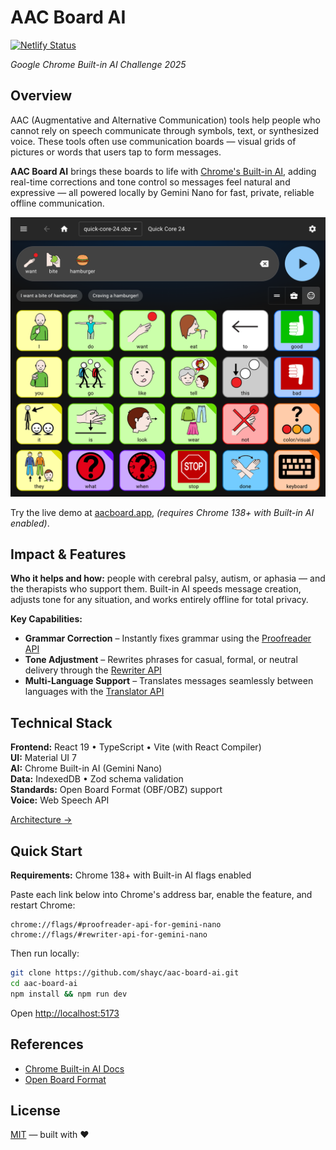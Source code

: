 # AAC Board AI

[![Netlify Status](https://api.netlify.com/api/v1/badges/d6e3dbf1-40d1-4343-9f56-3c9368d2fe56/deploy-status)](https://app.netlify.com/projects/aacboard/deploys)

_Google Chrome Built-in AI Challenge 2025_

## Overview

AAC (Augmentative and Alternative Communication) tools help people who cannot rely on speech communicate through symbols, text, or synthesized voice. These tools often use communication boards — visual grids of pictures or words that users tap to form messages.

**AAC Board AI** brings these boards to life with [Chrome's Built-in AI](https://developer.chrome.com/docs/ai/built-in), adding real-time corrections and tone control so messages feel natural and expressive — all powered locally by Gemini Nano for fast, private, reliable offline communication.

![AAC Board AI interface](screenshot.png)

Try the live demo at [aacboard.app](https://aacboard.app), _(requires Chrome 138+ with Built-in AI enabled)_.

## Impact & Features

**Who it helps and how:** people with cerebral palsy, autism, or aphasia — and the therapists who support them. Built-in AI speeds message creation, adjusts tone for any situation, and works entirely offline for total privacy.

**Key Capabilities:**

- **Grammar Correction** – Instantly fixes grammar using the [Proofreader API](https://developer.chrome.com/docs/ai/proofreader-api)
- **Tone Adjustment** – Rewrites phrases for casual, formal, or neutral delivery through the [Rewriter API](https://developer.chrome.com/docs/ai/rewriter-api)
- **Multi-Language Support** – Translates messages seamlessly between languages with the [Translator API](https://developer.chrome.com/docs/ai/translator-api)

## Technical Stack

**Frontend:** React 19 • TypeScript • Vite (with React Compiler)  
**UI:** Material UI 7  
**AI:** Chrome Built-in AI (Gemini Nano)  
**Data:** IndexedDB • Zod schema validation  
**Standards:** Open Board Format (OBF/OBZ) support  
**Voice:** Web Speech API

[Architecture →](src/)

## Quick Start

**Requirements:** Chrome 138+ with Built-in AI flags enabled

Paste each link below into Chrome's address bar, enable the feature, and restart Chrome:

```
chrome://flags/#proofreader-api-for-gemini-nano
chrome://flags/#rewriter-api-for-gemini-nano
```

Then run locally:

```bash
git clone https://github.com/shayc/aac-board-ai.git
cd aac-board-ai
npm install && npm run dev
```

Open [http://localhost:5173](http://localhost:5173)

## References

- [Chrome Built-in AI Docs](https://developer.chrome.com/docs/ai/built-in)
- [Open Board Format](https://www.openboardformat.org/)

## License

[MIT](./LICENSE) — built with ❤️
